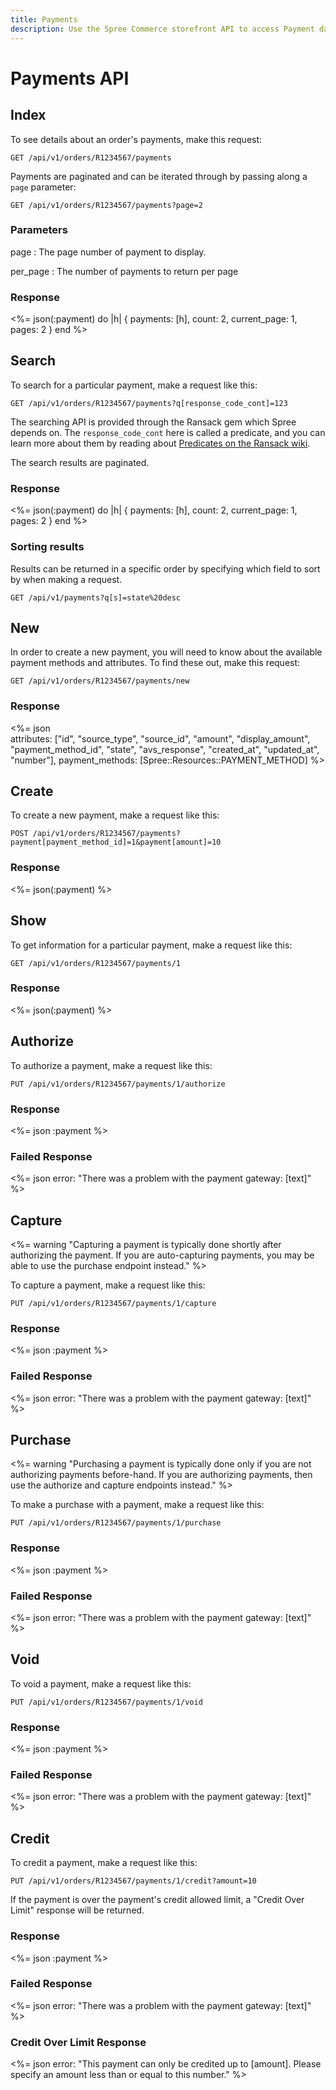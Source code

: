 ```yaml
---
title: Payments
description: Use the Spree Commerce storefront API to access Payment data.
---
```


# Payments API

## Index

To see details about an order's payments, make this request:

    GET /api/v1/orders/R1234567/payments

Payments are paginated and can be iterated through by passing along a `page` parameter:

    GET /api/v1/orders/R1234567/payments?page=2

### Parameters

page
: The page number of payment to display.

per_page
: The number of payments to return per page

### Response

<status code="200"></status>
<%= json(:payment) do |h|
{ payments: [h],
  count: 2,
  current_page: 1,
  pages: 2 }
end %>

## Search

To search for a particular payment, make a request like this:

    GET /api/v1/orders/R1234567/payments?q[response_code_cont]=123

The searching API is provided through the Ransack gem which Spree depends on. The `response_code_cont` here is called a predicate, and you can learn more about them by reading about [Predicates on the Ransack wiki](https://github.com/ernie/ransack/wiki/Basic-Searching).

The search results are paginated.

### Response

<status code="200"></status>
<%= json(:payment) do |h|
{ payments: [h],
  count: 2,
  current_page: 1,
  pages: 2 }
end %>

### Sorting results

Results can be returned in a specific order by specifying which field to sort by when making a request.

    GET /api/v1/payments?q[s]=state%20desc

## New

In order to create a new payment, you will need to know about the available payment methods and attributes. To find these out, make this request:

    GET /api/v1/orders/R1234567/payments/new

### Response

<status code="200"></status>
<%= json \
  attributes:
  ["id", "source_type", "source_id", "amount",
   "display_amount", "payment_method_id", "state", "avs_response",
   "created_at", "updated_at", "number"],
  payment_methods: [Spree::Resources::PAYMENT_METHOD] %>

## Create

To create a new payment, make a request like this:

    POST /api/v1/orders/R1234567/payments?payment[payment_method_id]=1&payment[amount]=10

### Response

<status code="201"></status>
<%= json(:payment) %>

## Show

To get information for a particular payment, make a request like this:

    GET /api/v1/orders/R1234567/payments/1

### Response

<status code="200"></status>
<%= json(:payment) %>

## Authorize

To authorize a payment, make a request like this:

    PUT /api/v1/orders/R1234567/payments/1/authorize

### Response

<status code="200"></status>
<%= json :payment %>

### Failed Response

<status code="422"></status>
<%= json error: "There was a problem with the payment gateway: [text]" %>

## Capture

<%= warning "Capturing a payment is typically done shortly after authorizing the payment. If you are auto-capturing payments, you may be able to use the purchase endpoint instead." %>

To capture a payment, make a request like this:

    PUT /api/v1/orders/R1234567/payments/1/capture

### Response

<status code="200"></status>
<%= json :payment %>

### Failed Response

<status code="422"></status>
<%= json error: "There was a problem with the payment gateway: [text]" %>

## Purchase

<%= warning "Purchasing a payment is typically done only if you are not authorizing payments before-hand. If you are authorizing payments, then use the authorize and capture endpoints instead." %>

To make a purchase with a payment, make a request like this:

    PUT /api/v1/orders/R1234567/payments/1/purchase

### Response

<status code="200"></status>
<%= json :payment %>

### Failed Response

<status code="422"></status>
<%= json error: "There was a problem with the payment gateway: [text]" %>

## Void

To void a payment, make a request like this:

    PUT /api/v1/orders/R1234567/payments/1/void

### Response

<status code="200"></status>
<%= json :payment %>

### Failed Response

<status code="422"></status>
<%= json error: "There was a problem with the payment gateway: [text]" %>

## Credit

To credit a payment, make a request like this:

    PUT /api/v1/orders/R1234567/payments/1/credit?amount=10

If the payment is over the payment's credit allowed limit, a "Credit Over Limit" response will be returned.

### Response

<status code="200"></status>
<%= json :payment %>

### Failed Response

<status code="422"></status>
<%= json error: "There was a problem with the payment gateway: [text]" %>

### Credit Over Limit Response

<status code="422"></status>
<%= json error: "This payment can only be credited up to [amount]. Please specify an amount less than or equal to this number." %>
